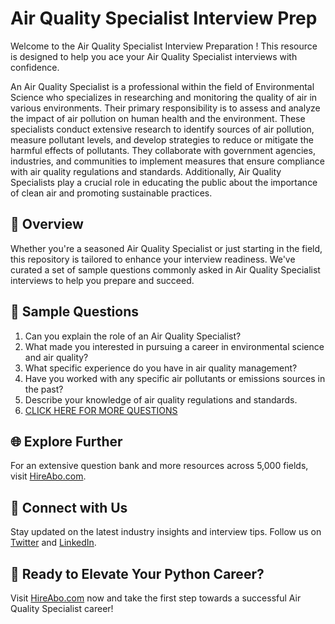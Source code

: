# Air Quality Specialist Interview Prep

Welcome to the Air Quality Specialist Interview Preparation ! This resource is designed to help you ace your Air Quality Specialist interviews with confidence.

An Air Quality Specialist is a professional within the field of Environmental Science who specializes in researching and monitoring the quality of air in various environments. Their primary responsibility is to assess and analyze the impact of air pollution on human health and the environment. These specialists conduct extensive research to identify sources of air pollution, measure pollutant levels, and develop strategies to reduce or mitigate the harmful effects of pollutants. They collaborate with government agencies, industries, and communities to implement measures that ensure compliance with air quality regulations and standards. Additionally, Air Quality Specialists play a crucial role in educating the public about the importance of clean air and promoting sustainable practices.

## 🚀 Overview

Whether you're a seasoned Air Quality Specialist or just starting in the field, this repository is tailored to enhance your interview readiness. We've curated a set of sample questions commonly asked in Air Quality Specialist interviews to help you prepare and succeed.

## 📝 Sample Questions

1. Can you explain the role of an Air Quality Specialist?
2. What made you interested in pursuing a career in environmental science and air quality?
3. What specific experience do you have in air quality management?
4. Have you worked with any specific air pollutants or emissions sources in the past?
5. Describe your knowledge of air quality regulations and standards.
6. [CLICK HERE FOR MORE QUESTIONS](https://hireabo.com/job/5_3_15/Air%20Quality%20Specialist)

## 🌐 Explore Further

For an extensive question bank and more resources across 5,000 fields, visit [HireAbo.com](https://www.hireabo.com).

## 📱 Connect with Us

Stay updated on the latest industry insights and interview tips. Follow us on [Twitter](https://twitter.com/hireabo) and [LinkedIn](https://www.linkedin.com/in/hire-abo-3609972a8/).

## 🚀 Ready to Elevate Your Python Career?

Visit [HireAbo.com](https://www.hireabo.com) now and take the first step towards a successful Air Quality Specialist career!